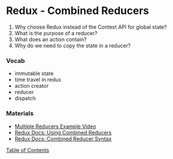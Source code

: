 # Redux - Combined Reducers

1. Why choose Redux instead of the Context API for global state?
2. What is the purpose of a reducer?
3. What does an action contain?
4. Why do we need to copy the state in a reducer?

### Vocab
- immutable state
- time travel in redux
- action creator
- reducer
- dispatch

### Materials
- [Multiple Reducers Example Video](https://www.youtube.com/watch?v=gBER4Or86hE)
- [Redux Docs: Using Combined Reducers](https://redux.js.org/recipes/structuring-reducers/using-combinereducers/)
- [Redux Docs: Combined Reducer Syntax](https://redux.js.org/api/combinereducers/)

[Table of Contents](../README.md)
